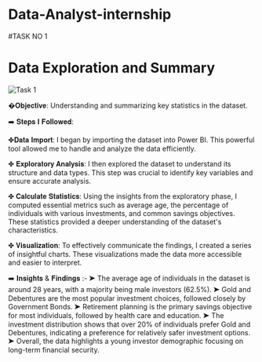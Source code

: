 # Data-Analyst-internship
#TASK NO 1
# Data Exploration and Summary

![Task 1](https://github.com/MMD-H/Data-Analyst-internship/assets/96936725/5d28c9e3-1e59-49f0-8eb0-7909075c4e03)

�𝐎𝐛𝐣𝐞𝐜𝐭𝐢𝐯𝐞: Understanding and summarizing key statistics in the dataset.

➡️ 𝐒𝐭𝐞𝐩𝐬 𝐈 𝐅𝐨𝐥𝐥𝐨𝐰𝐞𝐝:

✤𝐃𝐚𝐭𝐚 𝐈𝐦𝐩𝐨𝐫𝐭: I began by importing the dataset into Power BI. This powerful tool allowed me to handle and analyze the data efficiently.

✤ 𝐄𝐱𝐩𝐥𝐨𝐫𝐚𝐭𝐨𝐫𝐲 𝐀𝐧𝐚𝐥𝐲𝐬𝐢𝐬: I then explored the dataset to understand its structure and data types. This step was crucial to identify key variables and ensure accurate analysis.

✤ 𝐂𝐚𝐥𝐜𝐮𝐥𝐚𝐭𝐞 𝐒𝐭𝐚𝐭𝐢𝐬𝐭𝐢𝐜𝐬: Using the insights from the exploratory phase, I computed essential metrics such as average age, the percentage of individuals with various investments, and common savings objectives. These statistics provided a deeper understanding of the dataset's characteristics.

✤ 𝐕𝐢𝐬𝐮𝐚𝐥𝐢𝐳𝐚𝐭𝐢𝐨𝐧: To effectively communicate the findings, I created a series of insightful charts. These visualizations made the data more accessible and easier to interpret.

➡️ 𝐈𝐧𝐬𝐢𝐠𝐡𝐭𝐬 & 𝐅𝐢𝐧𝐝𝐢𝐧𝐠𝐬 :-
➤ The average age of individuals in the dataset is around 28 years, with a majority being male investors (62.5%). 
➤ Gold and Debentures are the most popular investment choices, followed closely by Government Bonds. 
➤ Retirement planning is the primary savings objective for most individuals, followed by health care and education. 
➤ The investment distribution shows that over 20% of individuals prefer Gold and Debentures, indicating a preference for relatively safer investment options. 
➤ Overall, the data highlights a young investor demographic focusing on long-term financial security.

